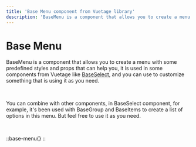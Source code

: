 ```yaml
---
title: 'Base Menu component from Vuetage library'
description: 'BaseMenu is a component that allows you to create a menu with some predefined styles and props that can help you, it is been used in some components from Vuetage, and you can use to customize something that is using it as you need.'
---
```


# Base Menu

BaseMenu is a component that allows you to create a menu with some predefined styles and props that can help you, it is used in some components from Vuetage like [BaseSelect](/docs/components/base-select), and you can use to customize something that is using it as you need.

<br>

You can combine with other components, in BaseSelect component, for example, it's been used with BaseGroup and BaseItems to create a list of options in this menu. But feel free to use it as you need.

<br>

::base-menu{}
::